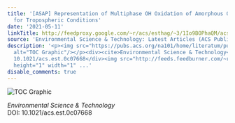 ```yaml
---
title: '[ASAP] Representation of Multiphase OH Oxidation of Amorphous Organic Aerosol
  for Tropospheric Conditions'
date: '2021-05-11'
linkTitle: http://feedproxy.google.com/~r/acs/esthag/~3/1Io9BOPhaQM/acs.est.0c07668
source: 'Environmental Science & Technology: Latest Articles (ACS Publications)'
description: '<p><img src="https://pubs.acs.org/na101/home/literatum/publisher/achs/journals/content/esthag/0/esthag.ahead-of-print/acs.est.0c07668/20210511/images/medium/es0c07668_0008.gif"
  alt="TOC Graphic"/></p><div><cite>Environmental Science & Technology</cite></div><div>DOI:
  10.1021/acs.est.0c07668</div><img src="http://feeds.feedburner.com/~r/acs/esthag/~4/1Io9BOPhaQM"
  height="1" width="1" ...'
disable_comments: true
---
```

<p><img src="https://pubs.acs.org/na101/home/literatum/publisher/achs/journals/content/esthag/0/esthag.ahead-of-print/acs.est.0c07668/20210511/images/medium/es0c07668_0008.gif" alt="TOC Graphic"/></p><div><cite>Environmental Science & Technology</cite></div><div>DOI: 10.1021/acs.est.0c07668</div><img src="http://feeds.feedburner.com/~r/acs/esthag/~4/1Io9BOPhaQM" height="1" width="1" ...